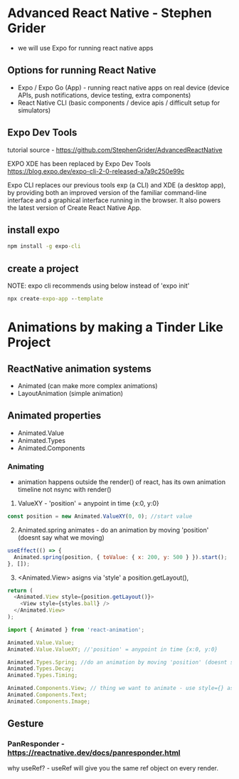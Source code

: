 # Advanced React Native - Stephen Grider

- we will use Expo for running react native apps

## Options for running React Native

- Expo / Expo Go (App) - running react native apps on real device (device APIs, push notifications, device testing, extra components)
- React Native CLI (basic components / device apis / difficult setup for simulators)

## Expo Dev Tools

tutorial source - https://github.com/StephenGrider/AdvancedReactNative

EXPO XDE has been replaced by Expo Dev Tools
https://blog.expo.dev/expo-cli-2-0-released-a7a9c250e99c

Expo CLI replaces our previous tools exp (a CLI) and XDE (a desktop app), by providing both an improved version of the familiar command-line interface and a graphical interface running in the browser. It also powers the latest version of Create React Native App.

## install expo

```cmd
npm install -g expo-cli
```

## create a project

NOTE: expo cli recommends using below instead of 'expo init'

```cmd
npx create-expo-app --template
```

# Animations by making a Tinder Like Project

## ReactNative animation systems

- Animated (can make more complex animations)
- LayoutAnimation (simple animation)

## Animated properties

- Animated.Value
- Animated.Types
- Animated.Components

### Animating

- animation happens outside the render() of react, <Animated> has its own animation timeline not nsync with render()

1. ValueXY - 'position' = anypoint in time {x:0, y:0}

```js
const position = new Animated.ValueXY(0, 0); //start value
```

2. Animated.spring animates - do an animation by moving 'position' (doesnt say what we moving)

```js
useEffect(() => {
  Animated.spring(position, { toValue: { x: 200, y: 500 } }).start();
}, []);
```

3. <Animated.View> asigns via 'style' a position.getLayout(),

```js
return (
  <Animated.View style={position.getLayout()}>
    <View style={styles.ball} />
  </Animated.View>
);
```

```js
import { Animated } from 'react-animation';

Animated.Value.Value;
Animated.Value.ValueXY; //'position' = anypoint in time {x:0, y:0}

Animated.Types.Spring; //do an animation by moving 'position' (doesnt say what we moving)
Animated.Types.Decay;
Animated.Types.Timing;

Animated.Components.View; // thing we want to animate - use style={} asign an animation by style={position.getLayout()}
Animated.Components.Text;
Animated.Components.Image;
```

## Gesture

### PanResponder - https://reactnative.dev/docs/panresponder.html

why useRef? - useRef will give you the same ref object on every render.
